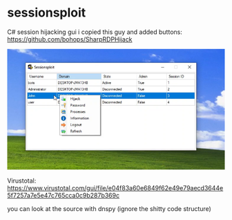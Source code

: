 # sessionsploit
C# session hijacking gui
i copied this guy and added buttons: https://github.com/bohops/SharpRDPHijack

![Alt text](image.png?raw=true)

Virustotal: https://www.virustotal.com/gui/file/e04f83a60e6849f62e49e79aecd3644e5f7257a7e5e47c765cca0c9b287b369c

you can look at the source with dnspy (ignore the shitty code structure)
